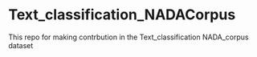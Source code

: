# Text_classification_NADACorpus
This repo for making contrbution in the Text_classification NADA_corpus dataset
